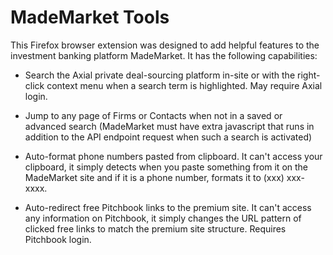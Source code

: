# MadeMarket Tools

This Firefox browser extension was designed to add helpful features to the investment banking platform MadeMarket. It has the following capabilities:

- Search the Axial private deal-sourcing platform in-site or with the right-click context menu when a search term is highlighted. May require Axial login.

- Jump to any page of Firms or Contacts when not in a saved or advanced 
  search (MadeMarket must have extra javascript that runs in addition to 
  the API endpoint request when such a search is activated)

- Auto-format phone numbers pasted from clipboard. It can't access your 
  clipboard, it simply detects when you paste something from it on the 
  MadeMarket site and if it is a phone number, formats it to (xxx) 
  xxx-xxxx.

- Auto-redirect free Pitchbook links to the premium site. It can't access any information on Pitchbook, it simply changes the URL pattern of clicked free links to match the premium site structure. Requires Pitchbook login.